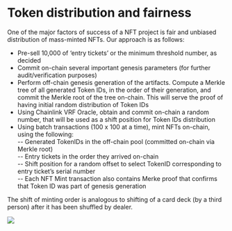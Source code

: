 # Token distribution and fairness

One of the major factors of success of a NFT project is fair and unbiased distribution of mass-minted NFTs. Our approach is as follows:&#x20;

* Pre-sell 10,000 of ‘entry tickets’ or the minimum threshold number, as decided&#x20;
* Commit on-chain several important genesis parameters (for further audit/verification purposes)&#x20;
* Perform off-chain genesis generation of the artifacts. Compute a Merkle tree of all generated Token IDs, in the order of their generation, and commit the Merkle root of the tree on-chain. This will serve the proof of having initial random distribution of Token IDs&#x20;
* Using Chainlink VRF Oracle, obtain and commit on-chain a random number, that will be used as a shift position for Token IDs distribution&#x20;
* Using batch transactions (100 x 100 at a time), mint NFTs on-chain, using the following: \
  \-- Generated TokenIDs in the off-chain pool (committed on-chain via Merkle root) \
  \-- Entry tickets in the order they arrived on-chain \
  \-- Shift position for a random offset to select TokenID corresponding to entry ticket’s serial number \
  \-- Each NFT Mint transaction also contains Merke proof that confirms that Token ID was part of genesis generation&#x20;

The shift of minting order is analogous to shifting of a card deck (by a third person) after it has been shuffled by dealer.

![](https://lh3.googleusercontent.com/oKwh42kEyi4E4ju\_3yLNnQhCKk8daIo5VcJalXOUkOQeXkhEsn4Mrqvkr2J1Ja7R\_x7EH8JUL12CKRcJuc80OvmVAGxxG7UmZEUaKyZNGBIqjvCWN1ACuDWzjPqQICe4rOuYWbQP)
